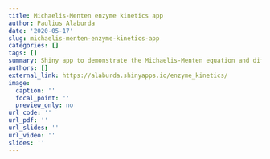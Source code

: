```yaml
---
title: Michaelis-Menten enzyme kinetics app
author: Paulius Alaburda
date: '2020-05-17'
slug: michaelis-menten-enzyme-kinetics-app
categories: []
tags: []
summary: Shiny app to demonstrate the Michaelis-Menten equation and different types of enzyme inhibition.
authors: []
external_link: https://alaburda.shinyapps.io/enzyme_kinetics/
image:
  caption: ''
  focal_point: ''
  preview_only: no
url_code: ''
url_pdf: ''
url_slides: ''
url_video: ''
slides: ''
---
```

